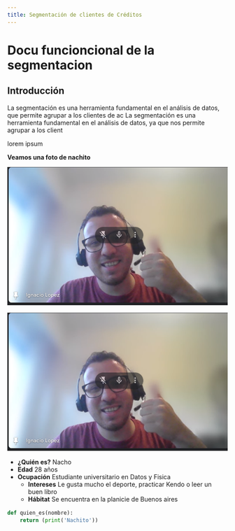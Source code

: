 ```yaml
---
title: Segmentación de clientes de Créditos
---
```


# Docu funcioncional de la segmentacion

## Introducción
La segmentación es una herramienta fundamental en el análisis de datos, que permite agrupar a los clientes de ac
La segmentación es una herramienta fundamental en el análisis de datos, ya que nos permite agrupar a los client

lorem ipsum


**Veamos una foto de nachito**

![Nachito](./img/nachito.png)


![el nacho 2](./img/nachito.png)

-  **¿Quién es?** Nacho
-  **Edad** 28 años
-  **Ocupación** Estudiante universitario en Datos y Fisica
    -  **Intereses** Le gusta mucho  el deporte, practicar Kendo o leer un buen libro
    -  **Hábitat** Se encuentra en la planicie de Buenos aires

``` python
def quien_es(nombre):
    return (print('Nachito'))
```